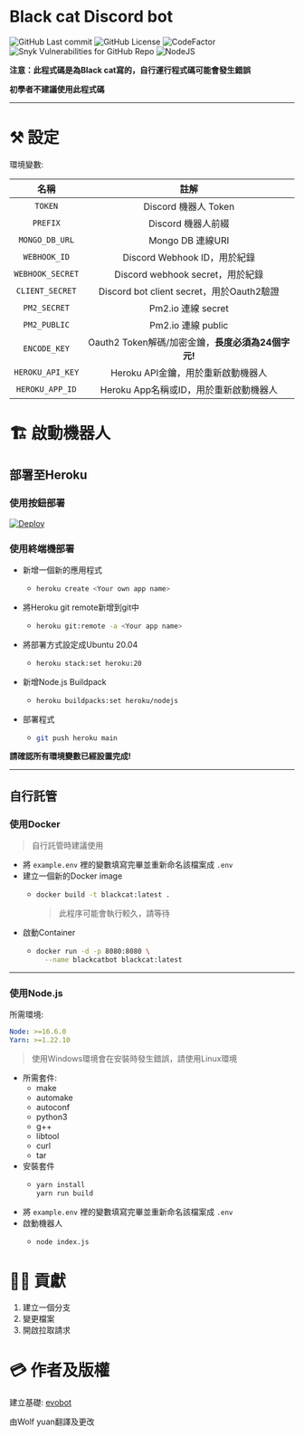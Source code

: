 # Black cat Discord bot
![GitHub Last commit](https://img.shields.io/github/last-commit/Discord-cat-dev/blackcat?color=%23181717&logo=GitHub&style=for-the-badge)
![GitHub License](https://img.shields.io/github/license/Discord-cat-dev/blackcat?color=%23F05032&logo=git&style=for-the-badge)
![CodeFactor](https://img.shields.io/codefactor/grade/github/Discord-cat-dev/blackcat/main?color=%23F44A6A&logo=codefactor&style=for-the-badge)
![Snyk Vulnerabilities for GitHub Repo](https://img.shields.io/snyk/vulnerabilities/github/Discord-cat-dev/blackcat?color=%234C4A73&label=Synk%20Vulnerabilities&logo=snyk&style=for-the-badge)
![NodeJS](https://img.shields.io/badge/Node.js-%2343853D.svg?style=for-the-badge&logo=node.js&logoColor=white)

**注意：此程式碼是為Black cat寫的，自行運行程式碼可能會發生錯誤**

**初學者不建議使用此程式碼**

***

# ⚒️ 設定

環境變數:

| 名稱 | 註解 |
| :---: | :---: |
| `TOKEN` | Discord 機器人 Token |
| `PREFIX` | Discord 機器人前綴 |
| `MONGO_DB_URL` | Mongo DB 連線URI |
| `WEBHOOK_ID` | Discord Webhook ID，用於紀錄 |
| `WEBHOOK_SECRET` | Discord webhook secret，用於紀錄 |
| `CLIENT_SECRET` | Discord bot client secret，用於Oauth2驗證 |
| `PM2_SECRET` | Pm2.io 連線 secret |
| `PM2_PUBLIC` | Pm2.io 連線 public |
| `ENCODE_KEY` | Oauth2 Token解碼/加密金鑰，**長度必須為24個字元!** |
| `HEROKU_API_KEY` | Heroku API金鑰，用於重新啟動機器人 |
| `HEROKU_APP_ID` | Heroku App名稱或ID，用於重新啟動機器人 |

# 🏗️ 啟動機器人

## 部署至Heroku

### 使用按鈕部署

[![Deploy](https://www.herokucdn.com/deploy/button.svg)](https://heroku.com/deploy)

### 使用終端機部署

- 新增一個新的應用程式
  - ```sh
    heroku create <Your own app name>
    ```
- 將Heroku git remote新增到git中
  - ```sh
    heroku git:remote -a <Your app name>
    ```
- 將部署方式設定成Ubuntu 20.04
  - ```sh
    heroku stack:set heroku:20
    ```
- 新增Node.js Buildpack
  - ```sh
    heroku buildpacks:set heroku/nodejs
    ```
- 部署程式
  - ```sh
    git push heroku main
    ```

**請確認所有環境變數已經設置完成!**

***

## 自行託管

### 使用Docker
> 自行託管時建議使用

- 將 `example.env` 裡的變數填寫完畢並重新命名該檔案成 `.env`
- 建立一個新的Docker image
  - ```sh
    docker build -t blackcat:latest .
    ```
    > 此程序可能會執行較久，請等待
- 啟動Container
  - ```sh
    docker run -d -p 8080:8080 \
      --name blackcatbot blackcat:latest
    ```

***

### 使用Node.js

所需環境:
```yaml
Node: >=16.6.0
Yarn: >=1.22.10
```
> 使用Windows環境會在安裝時發生錯誤，請使用Linux環境

- 所需套件:
  - make
  - automake
  - autoconf
  - python3
  - g++
  - libtool
  - curl
  - tar
- 安裝套件
  - ```sh
    yarn install
    yarn run build
    ```
- 將 `example.env` 裡的變數填寫完畢並重新命名該檔案成 `.env`
- 啟動機器人
  - ```sh
    node index.js
    ```

# 👨‍💻 貢獻

1. 建立一個分支
2. 變更檔案
3. 開啟拉取請求

# 💳 作者及版權

建立基礎: [evobot](https://github.com/eritislami/evobot/)

由Wolf yuan翻譯及更改
